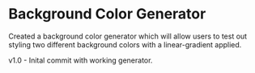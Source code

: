 # Background Color Generator

Created a background color generator which will allow users to test out styling two different background colors with a linear-gradient applied.

v1.0 - Inital commit with working generator.

